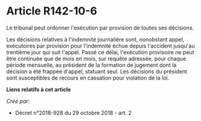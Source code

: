 # Article R142-10-6

Le tribunal peut ordonner l'exécution par provision de toutes ses décisions.

Les décisions relatives à l'indemnité journalière sont, nonobstant appel, exécutoires par provision pour l'indemnité échue
depuis l'accident jusqu'au trentième jour qui suit l'appel. Passé ce délai, l'exécution provisoire ne peut être continuée que
de mois en mois, sur requête adressée, pour chaque période mensuelle, au président de la formation de jugement dont la
décision a été frappée d'appel, statuant seul. Les décisions du président sont susceptibles de recours en cassation pour
violation de la loi.

**Liens relatifs à cet article**

_Créé par_:

  - Décret n°2018-928 du 29 octobre 2018 - art. 2
